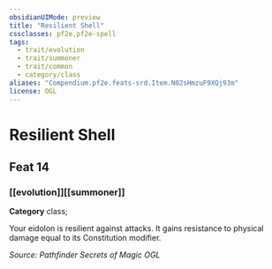 ```yaml
---
obsidianUIMode: preview
title: "Resilient Shell"
cssclasses: pf2e,pf2e-spell
tags:
  - trait/evolution
  - trait/summoner
  - trait/common
  - category/class
aliases: "Compendium.pf2e.feats-srd.Item.N02sHmzuF9XQj93m"
license: OGL
---
```

# Resilient Shell
## Feat 14
### [[evolution]][[summoner]]

**Category** class; 




Your eidolon is resilient against attacks. It gains resistance to physical damage equal to its Constitution modifier.

*Source: Pathfinder Secrets of Magic*
*OGL*